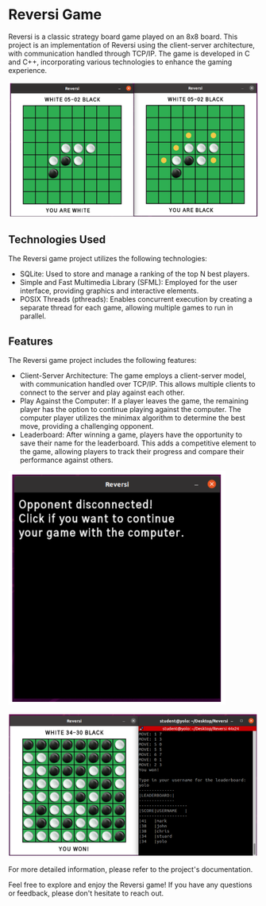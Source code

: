 <div class="markdown prose w-full break-words dark:prose-invert light"><h1>Reversi Game</h1><p>Reversi is a classic strategy board game played on an 8x8 board. This project is an implementation of Reversi using the client-server architecture, with communication handled through TCP/IP. The game is developed in C and C++, incorporating various technologies to enhance the gaming experience.</p><p><img src="imgs/reversi.png?raw=true" alt="Reversi Board"></p><h2>Technologies Used</h2><p>The Reversi game project utilizes the following technologies:</p><ul><li>SQLite: Used to store and manage a ranking of the top N best players.</li><li>Simple and Fast Multimedia Library (SFML): Employed for the user interface, providing graphics and interactive elements.</li><li>POSIX Threads (pthreads): Enables concurrent execution by creating a separate thread for each game, allowing multiple games to run in parallel.</li></ul><h2>Features</h2><p>The Reversi game project includes the following features:</p><ul><li>Client-Server Architecture: The game employs a client-server model, with communication handled over TCP/IP. This allows multiple clients to connect to the server and play against each other.</li><li>Play Against the Computer: If a player leaves the game, the remaining player has the option to continue playing against the computer. The computer player utilizes the minimax algorithm to determine the best move, providing a challenging opponent.</li><li>Leaderboard: After winning a game, players have the opportunity to save their name for the leaderboard. This adds a competitive element to the game, allowing players to track their progress and compare their performance against others.</li></ul><p><img src="imgs/computer.png?raw=true" alt="Option to play with the computer"></p><p><img src="imgs/leaderboard.png?raw=true" alt="Leaderboard"></p><p>For more detailed information, please refer to the project's documentation.</p><p>Feel free to explore and enjoy the Reversi game! If you have any questions or feedback, please don't hesitate to reach out.</p></div>

